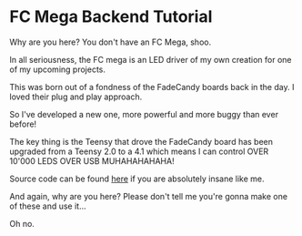 # FC Mega Backend Tutorial

Why are you here? You don't have an FC Mega, shoo.

In all seriousness, the FC mega is an LED driver of my own creation for one of my upcoming projects.

This was born out of a fondness of the FadeCandy boards back in the day. I loved their plug and play approach.

So I've developed a new one, more powerful and more buggy than ever before!

The key thing is the Teensy that drove the FadeCandy board has been upgraded from a Teensy 2.0 to a 4.1 which means I can control OVER 10'000 LEDS OVER USB MUHAHAHAHAHA!

Source code can be found [here](https://github.com/TheMariday/fcmega) if you are absolutely insane like me.

And again, why are you here? Please don't tell me you're gonna make one of these and use it...

Oh no.
